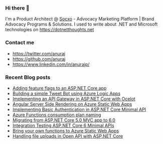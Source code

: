### Hi there 👋

I'm a Product Architect @ [Socxo](https://www.socxo.com/) - Advocacy Marketing Platform | Brand Advocacy Programs &amp; Solutions. I used to write about .NET and Microsoft technologies on https://dotnetthoughts.net

### Contact me
* https://twitter.com/anuraj
* https://github.com/anuraj
* https://www.linkedin.com/in/anurajp/

### Recent Blog posts
<!-- BLOGPOSTS:START -->
- [Adding feature flags to an ASP.NET Core app](https://dotnetthoughts.net/adding-feature-flags-to-an-asp-net-core-app-part1/)
- [Building a simple Tweet Bot using Azure Logic Apps](https://dotnetthoughts.net/building-a-simple-tweet-bot-using-azure-logic-apps/)
- [Implementing an API Gateway in ASP.NET Core with Ocelot](https://dotnetthoughts.net/implementing-api-gateway-in-aspnet-core-with-ocelot/)
- [Angular Server Side Rendering on Azure Static Web Apps](https://dotnetthoughts.net/angular-server-side-rendering-azure-static-webapps/)
- [Implementing Basic Authentication in ASP.NET Core Minimal API](https://dotnetthoughts.net/implementing-basic-authentication-in-minimal-webapi/)
- [Azure Functions consumption plan naming](https://dotnetthoughts.net/azure-functions-consumption-plan-naming/)
- [Migrating from ASP.NET Core 5.0 MVC app to 6.0](https://dotnetthoughts.net/migrating-aspnet-core5-mvc-app-to-aspnet-core6/)
- [Integration Testing ASP.NET Core 6 Minimal APIs](https://dotnetthoughts.net/dotnet-minimal-api-integration-testing/)
- [Bring your own functions to Azure Static Web Apps](https://dotnetthoughts.net/bring-your-own-functions-in-azure-static-webapps/)
- [Handling file uploads in Open API with ASP.NET Core](https://dotnetthoughts.net/handling-file-uploads-in-openapi-with-aspnet-core/)
<!-- BLOGPOSTS:END -->
